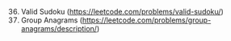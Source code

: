 36. Valid Sudoku (https://leetcode.com/problems/valid-sudoku/)
49. Group Anagrams (https://leetcode.com/problems/group-anagrams/description/)